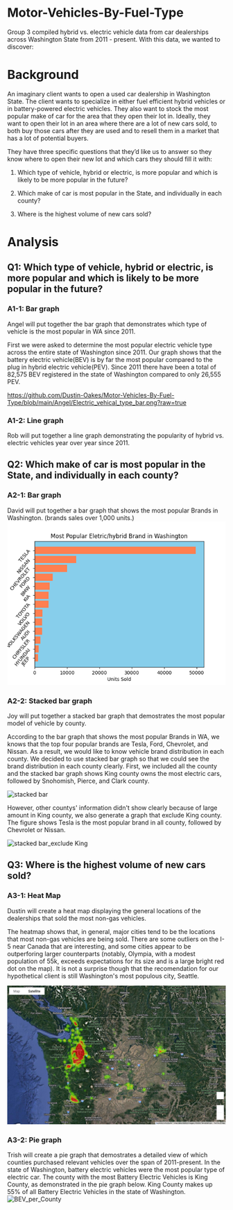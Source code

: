 # Motor-Vehicles-By-Fuel-Type

Group 3 compiled hybrid vs. electric vehicle data from car dealerships across Washington State from 2011 - present. With this data, we wanted to discover:


# **Background**
An imaginary client wants to open a used car dealership in Washington State. The client wants to specialize in either fuel efficient hybrid vehicles or in battery-powered electric vehicles. They also want to stock the most popular make of car for the area that they open their lot in. Ideally, they want to open their lot in an area where there are a lot of new cars sold, to both buy those cars after they are used and to resell them in a market that has a lot of potential buyers.

They have three specific questions that they’d like us to answer so they know where to open their new lot and which cars they should fill it with:

  1. Which type of vehicle, hybrid or electric, is more popular and which is likely to be more popular in the future?

  2. Which make of car is most popular in the State, and individually in each county?

  3. Where is the highest volume of new cars sold?


# **Analysis**

## Q1: Which type of vehicle, hybrid or electric, is more popular and which is likely to be more popular in the future?
### A1-1: Bar graph 

Angel will put together the bar graph that demonstrates which type of vehicle is the most popular in WA since 2011.

First we were asked to determine the most popular electric vehicle type across the entire state of Washington since 2011. Our graph shows that the battery electric vehicle(BEV) is by far the most popular compared to the plug in hybrid electric vehicle(PEV). Since 2011 there have been a total of 82,575 BEV registered in the state of Washington compared to only 26,555 PEV.

https://github.com/Dustin-Oakes/Motor-Vehicles-By-Fuel-Type/blob/main/Angel/Electric_vehical_type_bar.png?raw=true




### A1-2: Line graph

Rob will put together a line graph demonstrating the popularity of hybrid vs. electric vehicles year over year since 2011.

## Q2: Which make of car is most popular in the State, and individually in each county?
### A2-1: Bar graph

David will put together a bar graph that shows the most popular Brands in Washington. (brands sales over 1,000 units.) 
![Bar Chart](https://github.com/Dustin-Oakes/Motor-Vehicles-By-Fuel-Type/blob/main/David/Bar_Chart1.png)

### A2-2: Stacked bar graph

Joy will put together a stacked bar graph that demostrates the most popular model of vehicle by county.

According to the bar graph that shows the most popular Brands in WA, we knows that the top four popular brands are Tesla, Ford, Chevrolet, and Nissan. As a result, we would like to know vehicle brand distribution in each county. We decided to use stacked bar graph so that we could see the brand distribution in each county clearly. First, we included all the county and the stacked bar graph shows King county owns the most electric cars, followed by Snohomish,  Pierce, and Clark county.

![stacked bar](https://user-images.githubusercontent.com/114762540/204717094-adb0ff00-ee91-4de6-9cd5-59a4394774c1.png)


However, other countys' information didn't show clearly because of large amount in King county, we also generate a graph that exclude King county. The figure shows Tesla is the most popular brand in all county, followed by Chevrolet or Nissan.

![stacked bar_exclude King](https://user-images.githubusercontent.com/114762540/204717120-97c1a2de-0b0a-4042-80f2-a8e38d90a27f.png)

## Q3: Where is the highest volume of new cars sold?
### A3-1: Heat Map

Dustin will create a heat map displaying the general locations of the dealerships that sold the most non-gas vehicles.

The heatmap shows that, in general, major cities tend to be the locations that most non-gas vehicles are being sold. There are some outliers on the I-5 near Canada that are interesting, and some cities appear to be outperforing larger counterparts (notably, Olympia, with a modest population of 55k, exceeds expectations for its size and is a large bright red dot on the map). It is not a surprise though that the recomendation for our hypothetical client is still Washington's most populous city, Seattle.

![output_heatmap_figure](https://github.com/Dustin-Oakes/Motor-Vehicles-By-Fuel-Type/blob/d689497aab94a960865072085663995d1eec17a8/Dustin/heatmap%20figure.png)

### A3-2: Pie graph

Trish will create a pie graph that demostrates a detailed view of which counties purchased relevant vehicles over the span of 2011-present.
In the state of Washington, battery electric vehicles were the most popular type of electric car. The county with the most Battery Electric Vehicles is King County, as demonstrated in the pie graph below. King County makes up 55% of all Battery Electric Vehicles in the state of Washington.
![BEV_per_County](https://user-images.githubusercontent.com/114893984/204914084-782be937-147b-4b81-ada4-34dea5213d5d.png)
